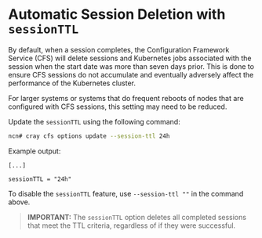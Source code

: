 # Automatic Session Deletion with `sessionTTL`

By default, when a session completes, the Configuration Framework Service \(CFS\) will delete sessions and Kubernetes jobs associated with the session when the start date was more than seven days prior. This is done to ensure CFS sessions do not accumulate and eventually adversely affect the performance of the Kubernetes cluster.

For larger systems or systems that do frequent reboots of nodes that are configured with CFS sessions, this setting may need to be reduced.

Update the `sessionTTL` using the following command:

```bash
ncn# cray cfs options update --session-ttl 24h
```

Example output:

```text
[...]

sessionTTL = "24h"
```

To disable the `sessionTTL` feature, use `--session-ttl ""` in the command above.

> **IMPORTANT:** The `sessionTTL` option deletes all completed sessions that meet the TTL criteria, regardless of if they were successful.

